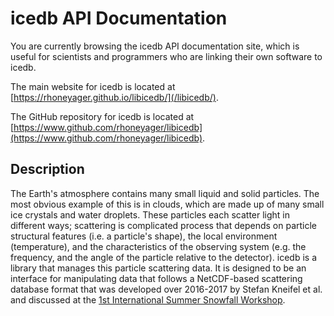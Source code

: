 icedb API Documentation
========================

You are currently browsing the icedb API documentation site, which is useful for scientists and programmers who are linking their own software to icedb.

The main website for icedb is located at [https://rhoneyager.github.io/libicedb/](/libicedb/).

The GitHub repository for icedb is located at [https://www.github.com/rhoneyager/libicedb](https://www.github.com/rhoneyager/libicedb).


## Description

The Earth's atmosphere contains many small liquid and solid particles. 
The most obvious example of this is in clouds, which are made up of many small ice crystals and water droplets.
These particles each scatter light in different ways; scattering is complicated process that depends on particle structural features (i.e. a particle's shape),
the local environment (temperature), and the characteristics of the observing system (e.g. the frequency, and the angle of the particle relative to the detector).
icedb is a library that manages this particle scattering data. It is designed to be an interface for manipulating data that follows a NetCDF-based scattering 
database format that was developed over 2016-2017 by Stefan Kneifel et al. and discussed at the
[1st International Summer Snowfall Workshop](http://www.geoverbund-abcj.de/SharedDocs/Meldungen/GEOVERBUND/EN/20170719_1st-summer-snowfall-workshop.html).


